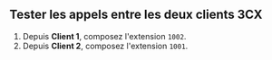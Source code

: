  ## Tester les appels entre les deux clients 3CX

1. Depuis **Client 1**, composez l'extension `1002`.
2. Depuis **Client 2**, composez l'extension `1001`.


